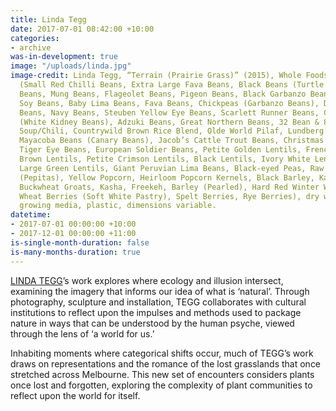 ```yaml
---
title: Linda Tegg
date: 2017-07-01 08:42:00 +10:00
categories:
- archive
was-in-development: true
image: "/uploads/linda.jpg"
image-credit: Linda Tegg, “Terrain (Prairie Grass)” (2015), Whole Foods Bulk Bin Seeds
  (Small Red Chilli Beans, Extra Large Fava Beans, Black Beans (Turtle Beans), Pinto
  Beans, Mung Beans, Flageolet Beans, Pigeon Beans, Black Garbanzo Beans, Wild Rice,
  Soy Beans, Baby Lima Beans, Fava Beans, Chickpeas (Garbanzo Beans), Dark Red Kidney
  Beans, Navy Beans, Steuben Yellow Eye Beans, Scarlett Runner Beans, Cannellini Beans
  (White Kidney Beans), Adzuki Beans, Great Northern Beans, 32 Bean & 8-Vegetable
  Soup/Chili, Countrywild Brown Rice Blend, Olde World Pilaf, Lundberg’s Wild Blend,
  Mayacoba Beans (Canary Beans), Jacob’s Cattle Trout Beans, Christmas Lima Beans,
  Tiger Eye Beans, European Soldier Beans, Petite Golden Lentils, French Green Lentils,
  Brown Lentils, Petite Crimson Lentils, Black Lentils, Ivory White Lentils, Red Lentils,
  Large Green Lentils, Giant Peruvian Lima Beans, Black-eyed Peas, Raw Pumpkin Seeds
  (Pepitas), Yellow Popcorn, Heirloom Popcorn Kernels, Black Barley, Kamut Berries,
  Buckwheat Groats, Kasha, Freekeh, Barley (Pearled), Hard Red Winter Wheat Berries,
  Wheat Berries (Soft White Pastry), Spelt Berries, Rye Berries), dry wall, lights,
  growing media, plastic, dimensions variable.
datetime:
- 2017-07-01 00:00:00 +10:00
- 2017-12-01 00:00:00 +11:00
is-single-month-duration: false
is-many-months-duration: true
---
```


[LINDA TEGG](http://www.lindategg.com/)’s work explores where ecology and illusion intersect, examining the imagery that informs our idea of what is ‘natural’. Through photography, sculpture and installation, TEGG collaborates with cultural institutions to reflect upon the impulses and methods used to package nature in ways that can be understood by the human psyche, viewed through the lens of ‘a world for us.’

Inhabiting moments where categorical shifts occur, much of TEGG’s work draws on representations and the romance of the lost grasslands that once stretched across Melbourne. This new set of encounters considers plants once lost and forgotten, exploring the complexity of plant communities to reflect upon
the world for itself.
